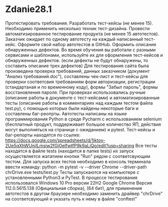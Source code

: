 # Zdanie28.1
 
Протестировать требования.
Разработать тест-кейсы (не менее 15). Необходимо применить несколько техник тест-дизайна.
Провести автоматизированное тестирование продукта (не менее 15 автотестов). Заказчик ожидает по одному автотесту на каждый написанный тест-кейс. Оформите свой набор автотестов в GitHub.
Оформить описание обнаруженных дефектов. Во время обучения вы работали с разными сервисами и шаблонами, используйте их для оформления тест-кейсов и обнаруженных дефектов. (если дефекты не будут обнаружены, то составить описание трех дефектов)
Для тестирования сайта была произведена проверка требований, данных заказчиком (документ "Анализ требований.doc"), составлены чек-лист и тест-кейсы для проверки соответсвия требованиям форм авторизации, регистрации (стандартаная и по временному коду), формы "Забыл пароль", формы восстановления пароля. При проверках использовались ручные (описание работы в документе с тест-кейсами) и автоматизированные тесты (описание работы в комментариях над каждым тестом файла test.py), с помощью которых были найдены некоторые баги и составлены баг-реопрты. Автотесты написаны на языке программирования Python в среде Pycharm с использованием selenium (бесплатный продукт, поддерживает большое количество ЯП, действия могут выполняться на странице с ожиданием) и pytest.
Тест-кейсы и баг-репорты находятся по ссылке: https://docs.google.com/spreadsheets/d/1iktov-2Ue5qXhWUniILmsiw2fGjOelfwtfP9k9aLiQg/edit?usp=sharing
Все тесты находятся в файле tests (находится в папке tests) их запуск осуществляется жататием кнопки "Run" рядом с соответсвующим тестом.
Для запуска всех тестов необходимо в консоль терминала ввести команду: python -m pytest -v --driver Chrome --driver-path chrDrive.exe tests/test.py
Тесты запускаются на компьютере с установленными Python3 и PyTest.
В процессе тестирования использовался Windows 10 Pro версии 22H2 Google Chrome Версия 112.0.5615.138 (Официальная сборка), (64 бит), для применения автотестов в другом браузере необходимо заменить драйвер "chrDrive" на соответсвующий и указать путь к нему в файле "conftest"
